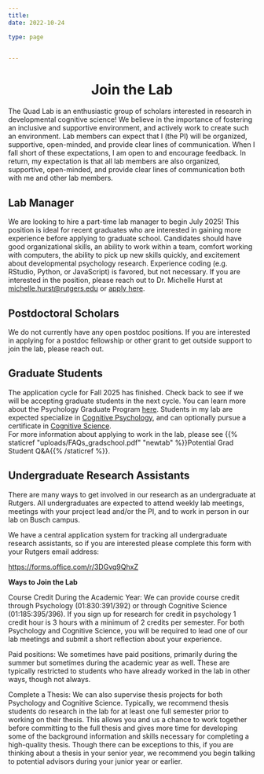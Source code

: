 ```yaml
---
title: 
date: 2022-10-24

type: page


--- 
```

<div align="center">

# Join the Lab

<div align="left">

The Quad Lab is an enthusiastic group of scholars interested in research in developmental cognitive science! We believe in the importance of fostering an inclusive and supportive environment, and actively work to create such an environment. Lab members can expect that I (the PI) will be organized, supportive, open-minded, and provide clear lines of communication. When I fall short of these expectations, I am open to and encourage feedback. In return, my expectation is that all lab members are also organized, supportive, open-minded, and provide clear lines of communication both with me and other lab members.

## Lab Manager

We are looking to hire a part-time lab manager to begin July 2025! This position is ideal for recent graduates who are interested in gaining more experience before applying to graduate school. Candidates should have good organizational skills, an ability to work within a team, comfort working with computers, the ability to pick up new skills quickly, and excitement about developmental psychology research. Experience coding (e.g. RStudio, Python, or JavaScript) is favored, but not necessary. If you are interested in the position, please reach out to Dr. Michelle Hurst at michelle.hurst@rutgers.edu or [apply here](https://jobs.rutgers.edu/postings/248673).
        
## Postdoctoral Scholars
        
We do not currently have any open postdoc positions. If you are interested in applying for a postdoc fellowship or other grant to get outside support to join the lab, please reach out.

## Graduate Students
        
The application cycle for Fall 2025 has finished. Check back to see if we will be accepting graduate students in the next cycle. You can learn more about the Psychology Graduate Program [here](https://psych.rutgers.edu/academics/graduate/graduate-program-overview#areas-of-study). Students in my lab are expected specialize in [Cognitive Psychology](https://psych.rutgers.edu/academics/graduate/co), and can optionally pursue a certificate in [Cognitive Science](https://ruccs.rutgers.edu/academics/graduate/graduate-certificate).
        <br>
For more information about applying to work in the lab, please see {{% staticref "uploads/FAQs_gradschool.pdf" "newtab" %}}Potential Grad Student Q&A{{% /staticref %}}.
        
## Undergraduate Research Assistants
        
There are many ways to get involved in our research as an undergraduate at Rutgers. All undergraduates are expected to attend weekly lab meetings, meetings with your project lead and/or the PI, and to work in person in our lab on Busch campus.
        
We have a central application system for tracking all undergraduate research assistants, so if you are interested please complete this form with your Rutgers email address:
        
https://forms.office.com/r/3DGvq9QhxZ
        
**Ways to Join the Lab**
        
Course Credit During the Academic Year:  We can provide course credit through Psychology (01:830:391/392) or through Cognitive Science (01:185:395/396). If you sign up for research for credit in psychology 1 credit hour is 3 hours with a minimum of 2 credits per semester. For both Psychology and Cognitive Science, you will be required to lead one of our lab meetings and submit a short reflection about your experience.
        
Paid positions: We sometimes have paid positions, primarily during the summer but sometimes during the academic year as well. These are typically restricted to students who have already worked in the lab in other ways, though not always.
        
Complete a Thesis: We can also supervise thesis projects for both Psychology and Cognitive Science. Typically, we recommend thesis students do research in the lab for at least one full semester prior to working on their thesis. This allows you and us a chance to work together before committing to the full thesis and gives more time for developing some of the background information and skills necessary for completing a high-quality thesis. Though there can be exceptions to this, if you are thinking about a thesis in your senior year, we recommend you begin talking to potential advisors during your junior year or earlier.
